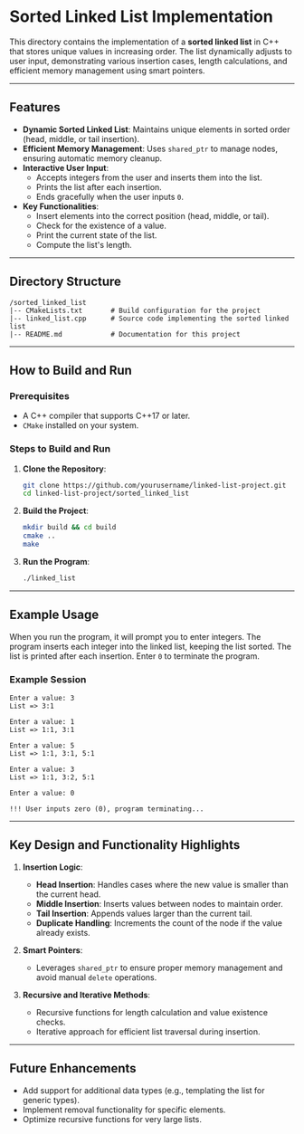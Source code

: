 # Sorted Linked List Implementation

This directory contains the implementation of a **sorted linked list** in C++ that stores unique values in increasing order. The list dynamically adjusts to user input, demonstrating various insertion cases, length calculations, and efficient memory management using smart pointers.

---

## Features
- **Dynamic Sorted Linked List**: Maintains unique elements in sorted order (head, middle, or tail insertion).
- **Efficient Memory Management**: Uses `shared_ptr` to manage nodes, ensuring automatic memory cleanup.
- **Interactive User Input**:
  - Accepts integers from the user and inserts them into the list.
  - Prints the list after each insertion.
  - Ends gracefully when the user inputs `0`.
- **Key Functionalities**:
  - Insert elements into the correct position (head, middle, or tail).
  - Check for the existence of a value.
  - Print the current state of the list.
  - Compute the list's length.

---

## Directory Structure
```
/sorted_linked_list
|-- CMakeLists.txt       # Build configuration for the project
|-- linked_list.cpp      # Source code implementing the sorted linked list
|-- README.md            # Documentation for this project
```

---

## How to Build and Run
### **Prerequisites**
- A C++ compiler that supports C++17 or later.
- `CMake` installed on your system.

### **Steps to Build and Run**
1. **Clone the Repository**:
   ```bash
   git clone https://github.com/yourusername/linked-list-project.git
   cd linked-list-project/sorted_linked_list
   ```

2. **Build the Project**:
   ```bash
   mkdir build && cd build
   cmake ..
   make
   ```

3. **Run the Program**:
   ```bash
   ./linked_list
   ```

---

## Example Usage
When you run the program, it will prompt you to enter integers. The program inserts each integer into the linked list, keeping the list sorted. The list is printed after each insertion. Enter `0` to terminate the program.

### **Example Session**
```plaintext
Enter a value: 3
List => 3:1

Enter a value: 1
List => 1:1, 3:1

Enter a value: 5
List => 1:1, 3:1, 5:1

Enter a value: 3
List => 1:1, 3:2, 5:1

Enter a value: 0

!!! User inputs zero (0), program terminating...
```

---

## Key Design and Functionality Highlights
1. **Insertion Logic**:
   - **Head Insertion**: Handles cases where the new value is smaller than the current head.
   - **Middle Insertion**: Inserts values between nodes to maintain order.
   - **Tail Insertion**: Appends values larger than the current tail.
   - **Duplicate Handling**: Increments the count of the node if the value already exists.

2. **Smart Pointers**:
   - Leverages `shared_ptr` to ensure proper memory management and avoid manual `delete` operations.

3. **Recursive and Iterative Methods**:
   - Recursive functions for length calculation and value existence checks.
   - Iterative approach for efficient list traversal during insertion.

---

## Future Enhancements
- Add support for additional data types (e.g., templating the list for generic types).
- Implement removal functionality for specific elements.
- Optimize recursive functions for very large lists.